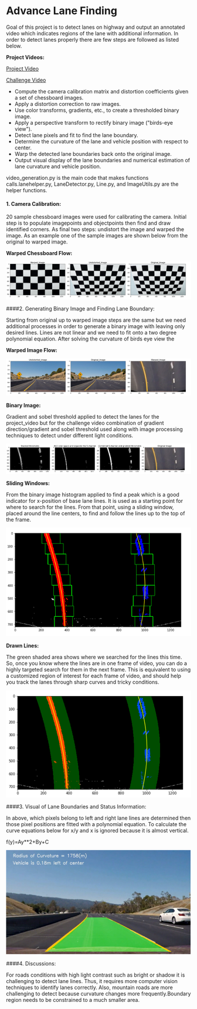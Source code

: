 # Advance Lane Finding

Goal of this project is to detect lanes on highway and output an annotated video which indicates regions of the lane with additional information. In order to detect lanes properly there are few steps are followed as listed below. 


**Project Videos:**


[Project Video](https://www.youtube.com/watch?v=9HRHobSYhRE)

[Challenge Video](https://www.youtube.com/watch?v=mK_2OEAul3A)

-  Compute the camera calibration matrix and distortion coefficients given a set of chessboard images.
-  Apply a distortion correction to raw images.
-  Use color transforms, gradients, etc., to create a thresholded binary image.
-  Apply a perspective transform to rectify binary image ("birds-eye view").
-  Detect lane pixels and fit to find the lane boundary.
-  Determine the curvature of the lane and vehicle position with respect to center.
-  Warp the detected lane boundaries back onto the original image.
-  Output visual display of the lane boundaries and numerical estimation of lane curvature and vehicle position.


video_generation.py is the main code that makes functions calls.lanehelper.py, LaneDetector.py, Line.py, and ImageUtils.py are the helper functions.


#### 1. Camera Calibration:


20 sample chessboard images were used for calibrating the camera. Initial step is to populate imagepoints and objectpoints then find and draw identified corners. As final two steps: undistort the image and warped the image. As an example one of the sample images are shown below from the original to warped image.  

**Warped Chessboard Flow:**

![[Warped Image]](camera_cal_out/WarpedBoard.png)



####2. Generating Binary Image and Finding Lane Boundary:


Starting from original up to warped image steps are the same but we need additional processes in order to generate a binary image with leaving only desired lines. Lines are not linear and we need to fit onto a two degree polynomial equation. After solving the curvature of birds eye view the   

**Warped Image Flow:**

![[Warped Image]](test_images_out/WarpedImage.png)

**Binary Image:**

Gradient and sobel threshold applied to detect the lanes for the project_video but for the challenge video combination of gradient direction/gradient and sobel threshold used along with image processing techniques to detect under different light conditions. 


![[Warped Image]](test_images_out/BinaryImage.png)

**Sliding Windows:**

From the binary image histogram applied to find a peak which is a good indicator for x-position of base lane lines. It is used as a starting point for where to search for the lines. From that point, using a sliding window, placed around the line centers, to find and follow the lines up to the top of the frame.


![[Warped Image]](test_images_out/SlidingWindows.png)

**Drawn Lines:**

The green shaded area shows where we searched for the lines this time. So, once you know where the lines are in one frame of video, you can do a highly targeted search for them in the next frame. This is equivalent to using a customized region of interest for each frame of video, and should help you track the lanes through sharp curves and tricky conditions. 

![[Drawn Image]](test_images_out/DrawnLines.png)


####3. Visual of Lane Boundaries and Status Information:

In above, which pixels belong to left and right lane lines are determined then those pixel positions are fitted with a polynomial equation. To calculate the curve equations below for x/y and x is ignored because it is almost vertical.


f(y)=Ay**​2+By+C


![[Boundary Image]](test_images_out/Curvature.png)


####4. Discussions:

For roads conditions with high light contrast such as bright or shadow it is challenging to detect lane lines. Thus, it requires more computer vision techniques to identify lanes correctly. Also, mountain roads are more challenging to detect because curvature changes more frequently.Boundary region needs to be constrained to a much smaller area. 


